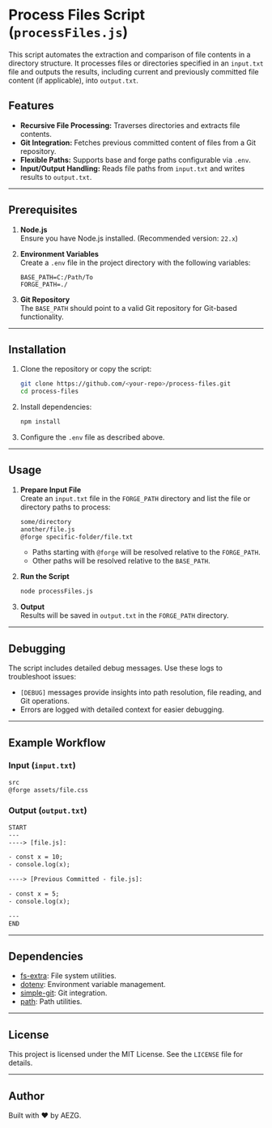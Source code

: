 
# Process Files Script (`processFiles.js`)

This script automates the extraction and comparison of file contents in a directory structure. It processes files or directories specified in an `input.txt` file and outputs the results, including current and previously committed file content (if applicable), into `output.txt`.

## Features
- **Recursive File Processing:** Traverses directories and extracts file contents.
- **Git Integration:** Fetches previous committed content of files from a Git repository.
- **Flexible Paths:** Supports base and forge paths configurable via `.env`.
- **Input/Output Handling:** Reads file paths from `input.txt` and writes results to `output.txt`.

---

## Prerequisites

1. **Node.js**  
   Ensure you have Node.js installed. (Recommended version: `22.x`)

2. **Environment Variables**  
   Create a `.env` file in the project directory with the following variables:
   ```env
   BASE_PATH=C:/Path/To
   FORGE_PATH=./
   ```

3. **Git Repository**  
   The `BASE_PATH` should point to a valid Git repository for Git-based functionality.

---

## Installation

1. Clone the repository or copy the script:
   ```bash
   git clone https://github.com/<your-repo>/process-files.git
   cd process-files
   ```

2. Install dependencies:
   ```bash
   npm install
   ```

3. Configure the `.env` file as described above.

---

## Usage

1. **Prepare Input File**  
   Create an `input.txt` file in the `FORGE_PATH` directory and list the file or directory paths to process:
   ```txt
   some/directory
   another/file.js
   @forge specific-folder/file.txt
   ```

   - Paths starting with `@forge` will be resolved relative to the `FORGE_PATH`.
   - Other paths will be resolved relative to the `BASE_PATH`.

2. **Run the Script**
   ```bash
   node processFiles.js
   ```

3. **Output**  
   Results will be saved in `output.txt` in the `FORGE_PATH` directory.

---

## Debugging

The script includes detailed debug messages. Use these logs to troubleshoot issues:
- `[DEBUG]` messages provide insights into path resolution, file reading, and Git operations.
- Errors are logged with detailed context for easier debugging.

---

## Example Workflow

### Input (`input.txt`)
```txt
src
@forge assets/file.css
```

### Output (`output.txt`)
```txt
START
---
----> [file.js]:

- const x = 10;
- console.log(x);

----> [Previous Committed - file.js]:

- const x = 5;
- console.log(x);

---
END
```

---

## Dependencies

- [fs-extra](https://www.npmjs.com/package/fs-extra): File system utilities.
- [dotenv](https://www.npmjs.com/package/dotenv): Environment variable management.
- [simple-git](https://www.npmjs.com/package/simple-git): Git integration.
- [path](https://nodejs.org/api/path.html): Path utilities.

---

## License

This project is licensed under the MIT License. See the `LICENSE` file for details.

---

## Author

Built with ❤️ by AEZG.
